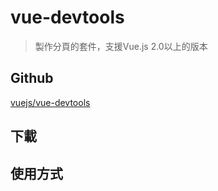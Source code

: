 # vue-devtools

> 製作分頁的套件，支援Vue.js 2.0以上的版本


## Github

[vuejs/vue-devtools](https://github.com/vuejs/vue-devtools)


## 下載


## 使用方式





